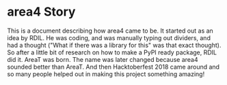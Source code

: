 # area4 Story

This is a document describing how area4 came to be. It started out as an idea by RDIL. He was coding, and was manually typing out dividers, and had a thought ("What if there was a library for this" was that exact thought). So after a little bit of research on how to make a PyPI ready package, RDIL did it. AreaT was born. The name was later changed because area4 sounded better than AreaT. And then Hacktoberfest 2018 came around and so many people helped out in making this project something amazing!  
